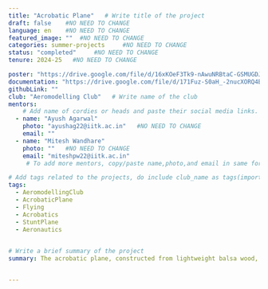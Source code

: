 ```yaml
---
title: "Acrobatic Plane"   # Write title of the project
draft: false    #NO NEED TO CHANGE
language: en    #NO NEED TO CHANGE
featured_image: ""  #NO NEED TO CHANGE
categories: summer-projects     #NO NEED TO CHANGE
status: "completed"     #NO NEED TO CHANGE
tenure: 2024-25   #NO NEED TO CHANGE

poster: "https://drive.google.com/file/d/16xKOeF3Tk9-nAwuNRBtaC-GSMUGDJ4R4/view?usp=drivesdk"     
documentation: "https://drive.google.com/file/d/171Fuz-S0aH_-2nucXORQ4Byl0vQAdoaf/view?usp=sharing"
githubLink: ""
club: "Aeromodelling Club"   # Write name of the club
mentors:
    # Add name of cordies or heads and paste their social media links.
  - name: "Ayush Agarwal"
    photo: "ayushag22@iitk.ac.in"   #NO NEED TO CHANGE
    email: ""
  - name: "Mitesh Wandhare"
    photo: ""   #NO NEED TO CHANGE
    email: "miteshpw22@iitk.ac.in"
     # To add more mentors, copy/paste name,photo,and email in same format as above.

# Add tags related to the projects, do include club_name as tags(important)
tags: 
  - AeromodellingClub
  - AcrobaticPlane
  - Flying
  - Acrobatics
  - StuntPlane
  - Aeronautics
  

# Write a brief summary of the project
summary: The acrobatic plane, constructed from lightweight balsa wood, offers the capability for complex maneuvers such as loops, inverted flight, and vertical stands. It features a symmetric airfoil with S8035 profile wings, while the elevator and rudder utilize the NACA0012 profile. Laser cutting creates precise shapes for the components. The wings span 1.5 meters with a chord length of 31 cm, divided into two symmetrical sections, each fabricated separately. Ailerons, each 6 cm wide, are cut from the wings. The propulsion system comprises a 580kV Propdrive brushless DC motor, four servos, a 14.8 V 4S 4200 mAh LiPo battery, a 100 Amp electronic speed controller (ESC), and a six-channel receiver.


---
```

